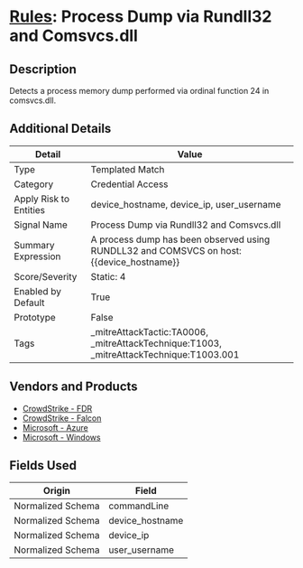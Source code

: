 # [Rules](README.md): Process Dump via Rundll32 and Comsvcs.dll

## Description
Detects a process memory dump performed via ordinal function 24 in comsvcs.dll.

## Additional Details
|Detail|Value|
|----|----|
|Type|Templated Match|
|Category|Credential Access|
|Apply Risk to Entities|device_hostname, device_ip, user_username|
|Signal Name|Process Dump via Rundll32 and Comsvcs.dll|
|Summary Expression|A process dump has been observed using RUNDLL32 and COMSVCS on host: {{device_hostname}}|
|Score/Severity|Static: 4|
|Enabled by Default|True|
|Prototype|False|
|Tags|_mitreAttackTactic:TA0006, _mitreAttackTechnique:T1003, _mitreAttackTechnique:T1003.001|
## Vendors and Products
- [CrowdStrike - FDR](../products/569a3a44-c29f-492e-bcf4-5dc04e2ab0f3.md)
- [CrowdStrike - Falcon](../products/840c72e0-4e47-41e7-9b93-31f55d12f07d.md)
- [Microsoft - Azure](../products/a1225af5-e778-4068-a9a2-47da93d1ff24.md)
- [Microsoft - Windows](../products/1ff7546c-cb36-4a24-87f7-89d2cecc5761.md)


## Fields Used

|Origin|Field|
|----|----|
|Normalized Schema|commandLine|
|Normalized Schema|device_hostname|
|Normalized Schema|device_ip|
|Normalized Schema|user_username|



